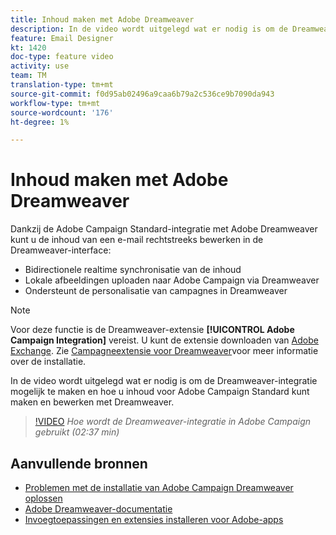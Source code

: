 ```yaml
---
title: Inhoud maken met Adobe Dreamweaver
description: In de video wordt uitgelegd wat er nodig is om de Dreamweaver-integratie mogelijk te maken en hoe u inhoud voor Adobe Campaign Standard kunt maken en bewerken met Dreamweaver.
feature: Email Designer
kt: 1420
doc-type: feature video
activity: use
team: TM
translation-type: tm+mt
source-git-commit: f0d95ab02496a9caa6b79a2c536ce9b7090da943
workflow-type: tm+mt
source-wordcount: '176'
ht-degree: 1%

---
```



# Inhoud maken met Adobe Dreamweaver

Dankzij de Adobe Campaign Standard-integratie met Adobe Dreamweaver kunt u de inhoud van een e-mail rechtstreeks bewerken in de Dreamweaver-interface:

* Bidirectionele realtime synchronisatie van de inhoud
* Lokale afbeeldingen uploaden naar Adobe Campaign via Dreamweaver
* Ondersteunt de personalisatie van campagnes in Dreamweaver

>[!NOTE]
>
>Voor deze functie is de Dreamweaver-extensie **[!UICONTROL Adobe Campaign Integration]** vereist. U kunt de extensie downloaden van [Adobe Exchange](https://exchange.adobe.com/creativecloud.html#search). Zie [Campagneextensie voor Dreamweaver](https://helpx.adobe.com/dreamweaver/using/working-with-dreamweaver-and-campaign.html)voor meer informatie over de installatie.

In de video wordt uitgelegd wat er nodig is om de Dreamweaver-integratie mogelijk te maken en hoe u inhoud voor Adobe Campaign Standard kunt maken en bewerken met Dreamweaver.

>[!VIDEO](https://video.tv.adobe.com/v/23121?quality=12)
*Hoe wordt de Dreamweaver-integratie in Adobe Campaign gebruikt (02:37 min)*

## Aanvullende bronnen

* [Problemen met de installatie van Adobe Campaign Dreamweaver oplossen](https://helpx.adobe.com/dreamweaver/kb/dreamweaver-campaign-integration-issue.html)
* [Adobe Dreamweaver-documentatie](https://helpx.adobe.com/dreamweaver/using/working-with-dreamweaver-and-campaign.html)
* [Invoegtoepassingen en extensies installeren voor Adobe-apps](https://helpx.adobe.com/creative-cloud/kb/installingextensionsandaddons.html)
